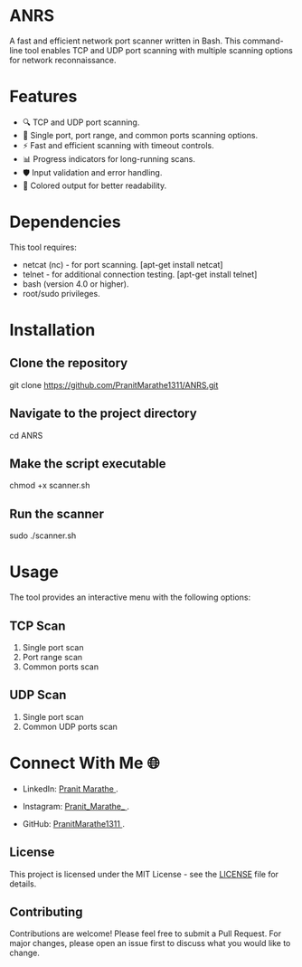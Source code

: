 # ANRS
A fast and efficient network port scanner written in Bash. This command-line tool enables TCP and UDP port scanning with multiple scanning options for network reconnaissance.

# Features
- 🔍 TCP and UDP port scanning.
- 🚀 Single port, port range, and common ports scanning options.
- ⚡  Fast and efficient scanning with timeout controls.
- 📊 Progress indicators for long-running scans.
- 🛡️ Input validation and error handling.
- 🎨 Colored output for better readability.

 # Dependencies
This tool requires:
- netcat (nc) - for port scanning.
  [apt-get install netcat]
- telnet - for additional connection testing.
  [apt-get install telnet]
- bash (version 4.0 or higher).
- root/sudo privileges.

# Installation
## Clone the repository
git clone https://github.com/PranitMarathe1311/ANRS.git

## Navigate to the project directory
cd ANRS

## Make the script executable
chmod +x scanner.sh

## Run the scanner
sudo ./scanner.sh

# Usage
The tool provides an interactive menu with the following options:

## TCP Scan
1. Single port scan
2. Port range scan
3. Common ports scan
  
## UDP Scan
1. Single port scan
2. Common UDP ports scan

# Connect With Me 🌐

- LinkedIn: [ Pranit Marathe ](https://www.linkedin.com/in/pranit-marathe-a10532220?utm_source=share&utm_campaign=share_via&utm_content=profile&utm_medium=android_app).

- Instagram: [ Pranit_Marathe_ ](https://www.instagram.com/pranit_marathe_/profilecard/?igsh=Z3Z4aDJrajM1czl3).

- GitHub: [ PranitMarathe1311 ](https://github.com/PranitMarathe1311/ANRS.git). 

## License
This project is licensed under the MIT License - see the [LICENSE](LICENSE) file for details.

## Contributing
Contributions are welcome! Please feel free to submit a Pull Request. For major changes, please open an issue first to discuss what you would like to change.

